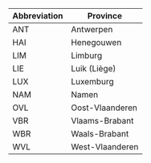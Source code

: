 Abbreviation | Province
----|-------------
ANT | Antwerpen
HAI | Henegouwen
LIM | Limburg
LIE | Luik (Liège)
LUX | Luxemburg
NAM | Namen
OVL | Oost-Vlaanderen
VBR | Vlaams-Brabant
WBR | Waals-Brabant
WVL | West-Vlaanderen
